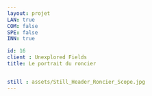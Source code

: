 ```yaml
---
layout: projet
LAN: true  
COM: false
SPE: false
INN: true

id: 16
client : Unexplored Fields
title: Le portrait du roncier


still : assets/Still_Header_Roncier_Scope.jpg
---
```



